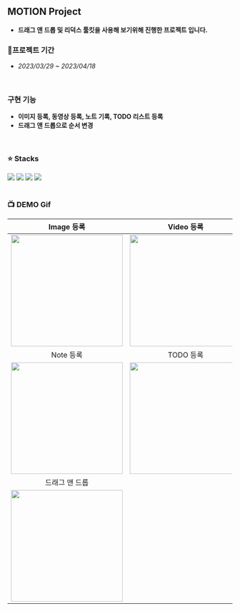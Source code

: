 ## MOTION Project
- **드래그 앤 드롭 및 리덕스 툴킷을 사용해 보기위해 진행한 프로젝트 입니다.**
### 📆프로젝트 기간
- *2023/03/29 ~ 2023/04/18*
</br>

### 구현 기능
- **이미지 등록, 동영상 등록, 노트 기록, TODO 리스트 등록**
- **드래그 앤 드롭으로 순서 변경**
</br>

### ⭐ Stacks
<div>
<img src="https://img.shields.io/badge/React-61DAFB?style=for-the-badge&logo=React&logoColor=white">
<img src="https://img.shields.io/badge/Typescript-3178C6?style=for-the-badge&logo=Typescript&logoColor=white"> 
<img src="https://img.shields.io/badge/Tailwind CSS-06B6D4?style=for-the-badge&logo=Tailwind CSS&logoColor=white">
<img src="https://img.shields.io/badge/Redux Toolkit-orange?style=for-the-badge&logo=Redux&logoColor=white">
</div>
</br>

### 📺 DEMO Gif
|Image 등록|Video 등록|
|:-:|:-:|
|<img src="https://user-images.githubusercontent.com/26896971/232590760-1c4bb124-bbe0-4460-aa76-446b149f5ff8.gif" width=250>|<img src="https://user-images.githubusercontent.com/26896971/232591069-b8582c83-918c-4f93-8947-e56ebc273b61.gif" width=250>|
|Note 등록|TODO 등록|
|<img src="https://user-images.githubusercontent.com/26896971/232591231-f9462819-f8ca-483d-a07c-d78f381ff62b.gif" width=250>|<img src="https://user-images.githubusercontent.com/26896971/232591282-b445d61e-6959-4e68-99a1-66bcf603e7e1.gif" width=250>|
|드래그 앤 드롭|
|<img src="https://user-images.githubusercontent.com/26896971/232591456-ad06946a-510e-4696-b160-30a9117aec9c.gif" width=250>|
